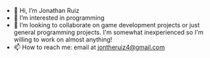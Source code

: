 - 👋 Hi, I’m Jonathan Ruiz
- 👀 I’m interested in programming
- 💞️ I’m looking to collaborate on game development projects or just general programming projects. I'm somewhat inexperienced so I'm willing to work on almost anything!
- 📫 How to reach me: email at jontheruiz4@gmail.com

<!---
Jontruiz1/Jontruiz1 is a ✨ special ✨ repository because its `README.md` (this file) appears on your GitHub profile.
You can click the Preview link to take a look at your changes.
--->
